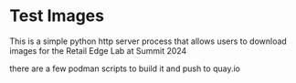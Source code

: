 # Test Images

This is a simple python http server process that allows users to download images for the Retail Edge Lab at Summit 2024

there are a few podman scripts to build it and push to quay.io